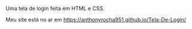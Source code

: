 Uma tela de login feita em HTML e CSS.

Meu site está no ar em https://anthonyrocha951.github.io/Tela-De-Login/
